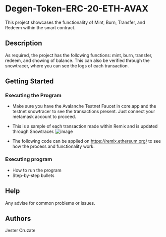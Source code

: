 # Degen-Token-ERC-20-ETH-AVAX
This project showcases the functionality of Mint, Burn, Transfer, and Redeem within the smart contract.

## Description
As required, the project has the following functions: mint, burn, transfer, redeem, and showing of balance. This can also be verified through the snowtracer, where you can see the logs of each transaction. 

## Getting Started
### Executing the Program
* Make sure you have the Avalanche Testnet Faucet in core.app and the testnet snowtracer to see the transactions present. Just connect your metamask account to proceed.
* This is a sample of each transaction made within Remix and is updated through Snowtracer.
![image](https://github.com/user-attachments/assets/1b974980-1add-4d99-bcb0-ef001cda3938)

* The following code can be applied on https://remix.ethereum.org/ to see how the process and functionality work.

### Executing program

* How to run the program
* Step-by-step bullets

## Help

Any advise for common problems or issues.

## Authors
Jester Cruzate
